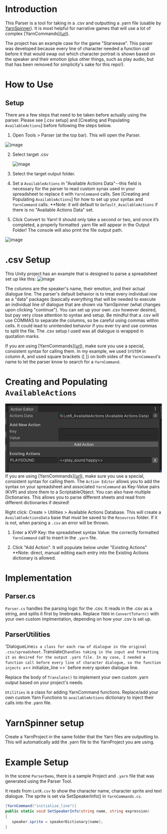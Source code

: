 # Introduction
This Parser is a tool for taking in a .csv and outputting a .yarn file (usable by [YarnSpinner]([url](https://docs.yarnspinner.dev/))). It is most helpful for narrative games that will use a lot of complex [YarnCommands]([url](https://docs.yarnspinner.dev/write-yarn-scripts/scripting-fundamentals/commands )). 

The project has an example case for the game "Starweave". This parser was developed because every line of character needed a function call before it that would swap out which character portrait is shown based on the speaker and their emotion (plus other things, such as play audio, but that has been removed for simplicity's sake for this repo!). 

# How to Use
## Setup
There are a few steps that need to be taken before actually using the parser. Please see [.csv setup] and [Creating and Populating `AvailableActions`] before following the steps below.

1. Open Tools > Parser (at the top bar). This will open the Parser. 
<img width="1226" height="146" alt="image" src="https://github.com/user-attachments/assets/97b3d7b5-1a91-48cd-a2d1-0513ae11488a" />

2. Select target .csv

   <img width="946" height="224" alt="image" src="https://github.com/user-attachments/assets/74655cca-d1b2-494a-a4b8-2c2db00e8f9e" />

3. Select the target output folder.

4. Set a `AvailableActions` in "Available Actions Data"--this field is necessary for the parser to read custom synax used in your spreadsheet to replace it with `YarnCommand` calls. See [Creating and Populating `AvailableActions`] for how to set up your syntax and `YarnCommand` calls.
**Note: it will default to `Default_AvailableActions` if there is no "Available Actions Data" set. 

5. Click Convert to Yarn! It should only take a second or two, and once it’s completed, a properly formatted .yarn file will appear in the Output Folder! The console will also print the file output path. 

<img width="728" height="542" alt="image" src="https://github.com/user-attachments/assets/3ca50768-3f20-4a4c-84c1-769d9a25285f" />

# .csv Setup 
This Unity project has an example that is designed to parse a spreadsheet set up like this: 
<img width="1171" height="191" alt="image" src="https://github.com/user-attachments/assets/45581696-7489-4515-a952-a7e1ac902018" />

The columns are the speaker's name, their emotion, and their actual dialogue line. The parser's default behavior is to treat every individual row as a "data" packages (basically everything that will be needed to execute an individual line of dialogue that are shown via YarnSpinner (what changes upon clicking "continue"). 
You can set up your own .csv however desired, but pay very close attention to syntax and setup. 
Be mindful that a .csv will use COMMAS to separate the columns, so be careful using commas within cells. It could lead to unintended behavior if you ever try and use commas to split the file. 
The .csv setup I used was all dialogue is wrapped in quotation marks. 

If you are using [YarnCommands]([url](https://docs.yarnspinner.dev/write-yarn-scripts/scripting-fundamentals/commands )), make sure you use a special, consistent syntax for calling them. In my example, we used `SYSTEM` in column A, and used square brackets ([ ]) on both sides of the `YarnCommand`'s name to let the parser know to search for a `YarnCommand`.

# Creating and Populating `AvailableActions`
![Actions Dictionary](image.png)
If you are using [YarnCommands]([url](https://docs.yarnspinner.dev/write-yarn-scripts/scripting-fundamentals/commands )), make sure you use a special, consistent syntax for calling them. The `Action Editor` allows you to add the syntax on your spreadsheet and associated `YarnCommand` as Key-Value pairs (KVP) and store them to a ScriptableObject. You can also have multiple Dictionaries. This allows you to parse different sheets  and read from different dictionaries if desired! 

Right click: Create > Utilities > Available Actions Database. This will create a `AvailableActionsData` base that must be saved to the `Resources` folder. If it is not, when parsing a `.csv` an error will be thrown.

1. Enter a KVP
Key: the spreadsheet syntax 
Value: the correctly formatted `YarnCommand` call to insert in the `.yarn` file.

2. Click "Add Action". It will populate below under "Existing Actions" 
**Note: direct, manual editing each entry into the Existing Actions dictionary is allowed. 


# Implementation 
## Parser.cs 
`Parser.cs` handles the parsing logic for the .csv. It reads in the .csv as a string, and splits it first by linebreaks. 
Replace `TODO` in `ConvertToYarn()` with your own custom implmentation, depending on how your .csv is set up. 

## ParserUtilities
'DialogueLine` is a class for each row of dialogue in the original .csv/spreadsheet. `Translate()` handles taking in the input and formatting it as desired for the output .yarn file. In my case, I needed a function call before every line of character dialogue, so the function injects a `<< initialize_line >>` before every spoken dialogue line. 

Replace the body of `Translate()` to implement your own custom .yarn output based on your project's needs. 

`Utilities` is a class for adding YarnCommand functions. Replace/add your own custom Yarn Functions to `availableActions` dictionary to inject their calls into the .yarn file. 

# YarnSpinner setup
Create a YarnProject in the same folder that the Yarn files are outputting to. This will automatically add the .yarn file to the YarnProject you are using. 


# Example Setup
In the scene `ParserDemo`, there is a sample Project and `.yarn` file that was generated using the Parser Tool. 

It reads from `LotR.csv` to show the character name, character sprite and text dialogue. 
The sprite is set via SetSpeakerInfo() in `YarnCommands.cs`. 

``` C#
[YarnCommand("initialize_line")]
public static void SetSpeakerInfo(string name, string expression)
{
   speaker.sprite = speakerDictionary[name];
}
```
